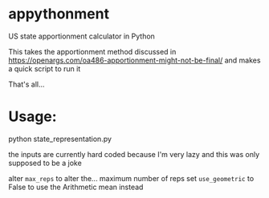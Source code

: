 # appythonment

US state apportionment calculator in Python

This takes the apportionment method discussed in https://openargs.com/oa486-apportionment-might-not-be-final/ and makes a quick script to run it

That's all...

# Usage:

python state_representation.py

the inputs are currently hard coded because I'm very lazy and this was only supposed to be a joke

alter `max_reps` to alter the... maximum number of reps
set `use_geometric` to False to use the Arithmetic mean instead
